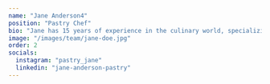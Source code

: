 ```yaml
---
name: "Jane Anderson4"
position: "Pastry Chef"
bio: "Jane has 15 years of experience in the culinary world, specializing in pastry and desserts. She has worked in Michelin-starred restaurants across Europe before joining our team."
image: "/images/team/jane-doe.jpg"
order: 2
socials:
  instagram: "pastry_jane"
  linkedin: "jane-anderson-pastry"
---
```

